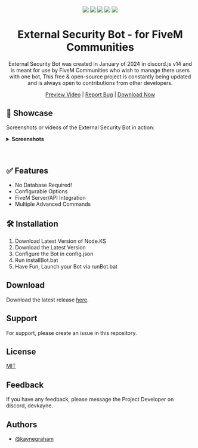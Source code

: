 <h4 align="center">
	<img src="https://img.shields.io/badge/Version-v1.0.0-blue">
	<img src="https://img.shields.io/github/last-commit/kaynegraham/external_security/main">
	<img src="https://img.shields.io/github/license/kaynegraham/external_security">
	<img src="https://img.shields.io/github/issues/kaynegraham/external_security">
	<img src="https://img.shields.io/github/contributors/kaynegraham/external_security">
</h4>

<div align="center">
	<h1 align="center">External Security Bot - for FiveM Communities</h1>
	<p align="center">External Security Bot was created in January of 2024 in discord.js v14 and is meant for use by FiveM Communities who wish to manage there users with one bot, This free & open-source project is constantly being updated and is always open to contributions from other developers.
	</p>
	
  [Preview Video](https://youtube.com) | [Report Bug](https://github.com/kaynegraham/external_security/issues) | [Download Now](https://github.com/kaynegraham/external_security/releases)
</div>

## 🤖 Showcase

Screenshots or videos of the External Security Bot in action:

<details>
  <summary><strong>Screenshots</strong></summary>
<br>
	
</br>
</details>
<br /><br />

## :white_check_mark: **Features**

- No Database Required!
- Configurable Options
- FiveM Server/API Integration
- Multiple Advanced Commands

## :hammer_and_wrench: **Installation**
1. Download Latest Version of Node.KS
2. Download the Latest Version
3. Configure the Bot in config.json
4. Run installBot.bat
5. Have Fun, Launch your Bot via runBot.bat


## Download

Download the latest release [here](https://github.com/kaynegraham/external_security/releases).

## Support

For support, please create an issue in this repository.

## License

[MIT](https://choosealicense.com/licenses/mit/)

## Feedback

If you have any feedback, please message the Project Developer on discord, devkayne.

## Authors

- [@kaynegraham](https://www.github.com/kaynegraham)


